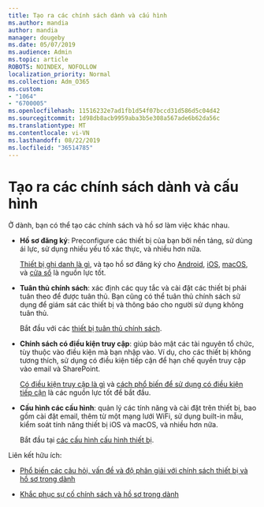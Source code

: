 ```yaml
---
title: Tạo ra các chính sách dành và cấu hình
ms.author: mandia
author: mandia
manager: dougeby
ms.date: 05/07/2019
ms.audience: Admin
ms.topic: article
ROBOTS: NOINDEX, NOFOLLOW
localization_priority: Normal
ms.collection: Adm_O365
ms.custom:
- "1064"
- "6700005"
ms.openlocfilehash: 11516232e7ad1fb1d54f07bccd31d586d5c04d42
ms.sourcegitcommit: 1d98db8acb9959aba3b5e308a567ade6b62da56c
ms.translationtype: MT
ms.contentlocale: vi-VN
ms.lasthandoff: 08/22/2019
ms.locfileid: "36514785"
---
```

# <a name="creating-intune-policy-and-profiles"></a>Tạo ra các chính sách dành và cấu hình

Ở dành, bạn có thể tạo các chính sách và hồ sơ làm việc khác nhau.

- **Hồ sơ đăng ký**: Preconfigure các thiết bị của bạn bởi nền tảng, sử dùng ái lực, sử dụng nhiều yếu tố xác thực, và nhiều hơn nữa.

  [Thiết bị ghi danh là gì](https://docs.microsoft.com/intune/device-enrollment), và tạo hồ sơ đăng ký cho [Android](https://docs.microsoft.com/intune/android-enroll), [iOS](https://docs.microsoft.com/intune/ios-enroll), [macOS](https://docs.microsoft.com/intune/macos-enroll), và [cửa sổ](https://docs.microsoft.com/intune/windows-enrollment-methods) là nguồn lực tốt.

- **Tuân thủ chính sách**: xác định các quy tắc và cài đặt các thiết bị phải tuân theo để được tuân thủ. Bạn cũng có thể tuân thủ chính sách sử dụng để giám sát các thiết bị và thông báo cho người sử dụng không tuân thủ.

  Bắt đầu với các [thiết bị tuân thủ chính sách](https://docs.microsoft.com/intune/device-compliance-get-started).
- **Chính sách có điều kiện truy cập**: giúp bảo mật các tài nguyên tổ chức, tùy thuộc vào điều kiện mà bạn nhập vào. Ví dụ, cho các thiết bị không tương thích, sử dụng có điều kiện tiếp cận để hạn chế quyền truy cập vào email và SharePoint.

  [Có điều kiện truy cập là gì](https://docs.microsoft.com/intune/conditional-access) và [cách phổ biến để sử dụng có điều kiện tiếp cận](https://docs.microsoft.com/intune/conditional-access-intune-common-ways-use) là các nguồn lực tốt để bắt đầu.

- **Cấu hình các cấu hình**: quản lý các tính năng và cài đặt trên thiết bị, bao gồm cài đặt email, thêm từ một mạng lưới WiFi, sử dụng built-in mẫu, kiểm soát tính năng thiết bị iOS và macOS, và nhiều hơn nữa.

  Bắt đầu tại [các cấu hình cấu hình thiết bị](https://docs.microsoft.com/intune/device-profiles).

Liên kết hữu ích:

- [Phổ biến các câu hỏi, vấn đề và độ phân giải với chính sách thiết bị và hồ sơ trong dành](https://docs.microsoft.com/intune/device-profile-troubleshoot)

- [Khắc phục sự cố chính sách và hồ sơ trong dành](https://docs.microsoft.com/intune/troubleshoot-policies-in-microsoft-intune)
